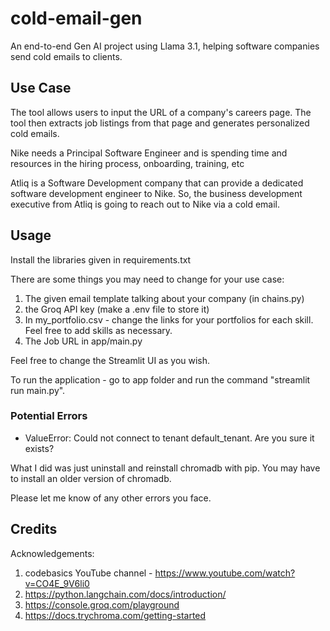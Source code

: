 # cold-email-gen

An end-to-end Gen AI project using Llama 3.1, helping software companies send cold emails to clients.

## Use Case

The tool allows users to input the URL of a company's careers page.
The tool then extracts job listings from that page and generates personalized cold emails.

Nike needs a Principal Software Engineer and is spending time and resources in the hiring process, onboarding, training, etc

Atliq is a Software Development company that can provide a dedicated software development engineer to Nike. So, the business development executive from Atliq is going to reach out to Nike via a cold email.

## Usage

Install the libraries given in requirements.txt

There are some things you may need to change for your use case:

1. The given email template talking about your company (in chains.py)
2. the Groq API key (make a .env file to store it)
3. In my_portfolio.csv - change the links for your portfolios for each skill. Feel free to add skills as necessary.
4. The Job URL in app/main.py

Feel free to change the Streamlit UI as you wish.

To run the application - go to app folder and run the command "streamlit run main.py".

### Potential Errors

- ValueError: Could not connect to tenant default_tenant. Are you sure it exists?

What I did was just uninstall and reinstall chromadb with pip. You may have to install an older version of chromadb.

Please let me know of any other errors you face.

## Credits

Acknowledgements:

1. codebasics YouTube channel - https://www.youtube.com/watch?v=CO4E_9V6li0
2. https://python.langchain.com/docs/introduction/
3. https://console.groq.com/playground
4. https://docs.trychroma.com/getting-started
